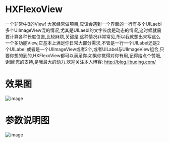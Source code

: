 # HXFlexoView
一个非常牛B的View!
大家经常做项目,应该会遇到一个界面的一行有多个UILaebl 多个UIImageView混的情况,尤其是UILaebl的文字长度是动态的情况,这时候就需要计算各种长度位置,比较麻烦,关键是,这种情况非常常见,所以我就想出来写这么一个多功能View,它基本上满足你日常大部分需求,不管是一行一个UILabel还是2个UILabel,或者是一个UIImageView或者2个,或者UILabel与UIImageView组合,只要你想的到的,HXFlexoView都可以满足你.如果你觉得对你有用,记得给点个赞哦,谢谢!您的支持,是我最大的动力.欢迎关注本人博客: http://blog.libuqing.com/

# 效果图
![image](https://github.com/huangxuan518/HXFlexoView/blob/master/HXFlexoView/xiaoguo.gif)

# 参数说明图
![image](https://github.com/huangxuan518/HXFlexoView/blob/master/HXFlexoView/xiaoguo.gif)
